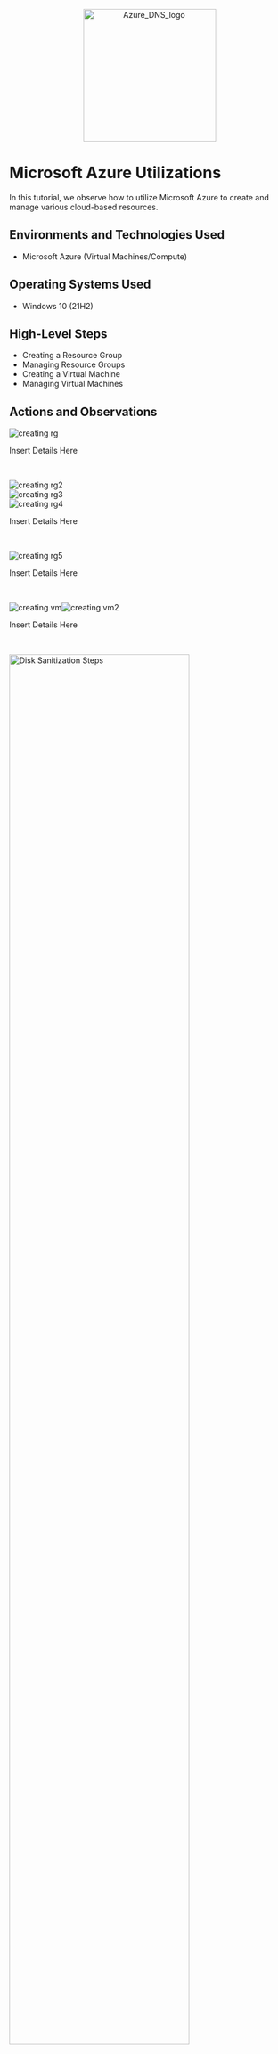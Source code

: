<p align="center">
<img width="238" alt="Azure_DNS_logo" src="https://github.com/kylewilliamsrr/azure-utilizations/assets/144828759/7d63a336-998c-4e8b-9151-0db45c38091d">


  
</p>

<h1>Microsoft Azure Utilizations</h1>
In this tutorial, we observe how to utilize Microsoft Azure to create and manage various cloud-based resources. <br />



<h2>Environments and Technologies Used</h2>

- Microsoft Azure (Virtual Machines/Compute)


<h2>Operating Systems Used </h2>

- Windows 10 (21H2)

<h2>High-Level Steps</h2>

- Creating a Resource Group
- Managing Resource Groups
- Creating a Virtual Machine 
- Managing Virtual Machines

<h2>Actions and Observations</h2>

<p>

  ![creating rg](https://github.com/kylewilliamsrr/azure-utilizations/assets/144828759/49d5bf68-50a6-4760-a103-0840d9e20407)

</p>
<p>
Insert Details Here
</p>
<br />

<p>

![creating rg2](https://github.com/kylewilliamsrr/azure-utilizations/assets/144828759/efbb7a93-adcc-4192-b542-24262f1aa738)
<br />
![creating rg3](https://github.com/kylewilliamsrr/azure-utilizations/assets/144828759/abae046d-e227-435d-83db-44a58608a5c8)
<br />
![creating rg4](https://github.com/kylewilliamsrr/azure-utilizations/assets/144828759/b7eb6885-7071-4ac8-9535-550f31bd5c21)

</p>
<p>
Insert Details Here
</p>
<br />

<p>

![creating rg5](https://github.com/kylewilliamsrr/azure-utilizations/assets/144828759/6bdb1c9a-b5c6-40ca-acc5-2bcc64776b75)

</p>
<p>
Insert Details Here
</p>
<br />

<p>

![creating vm](https://github.com/kylewilliamsrr/azure-utilizations/assets/144828759/cf75e7cc-777a-42ef-8b24-75e3337d0c29)![creating vm2](https://github.com/kylewilliamsrr/azure-utilizations/assets/144828759/5302b4ea-f72a-4edc-8b14-30b29fb31e1b)


</p>
<p>
Insert Details Here
</p>
<br />

<p>
<img src="https://i.imgur.com/DJmEXEB.png" height="80%" width="80%" alt="Disk Sanitization Steps"/>
</p>
<p>
Insert Details Here
</p>
<br />

<p>
<img src="https://i.imgur.com/DJmEXEB.png" height="80%" width="80%" alt="Disk Sanitization Steps"/>
</p>
<p>
Insert Details Here
</p>
<br />

<p>
<img src="https://i.imgur.com/DJmEXEB.png" height="80%" width="80%" alt="Disk Sanitization Steps"/>
</p>
<p>
Insert Details Here
</p>
<br />

<p>
<img src="https://i.imgur.com/DJmEXEB.png" height="80%" width="80%" alt="Disk Sanitization Steps"/>
</p>
<p>
Insert Details Here
</p>
<br />

<p>
<img src="https://i.imgur.com/DJmEXEB.png" height="80%" width="80%" alt="Disk Sanitization Steps"/>
</p>
<p>
Insert Details Here
</p>
<br />
